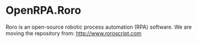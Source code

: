 # OpenRPA.Roro
Roro is an open-source robotic process automation (RPA) software.
We are moving the repository from: http://www.roroscript.com
